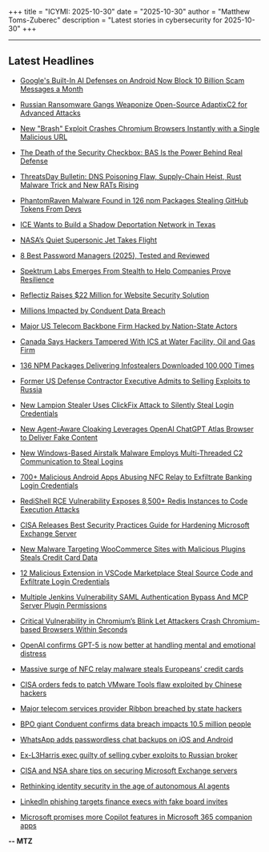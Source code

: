 +++
title = "ICYMI: 2025-10-30"
date = "2025-10-30"
author = "Matthew Toms-Zuberec"
description = "Latest stories in cybersecurity for 2025-10-30"
+++

---------------------------------------------------------------------------
## Latest Headlines
- [Google's Built-In AI Defenses on Android Now Block 10 Billion Scam Messages a Month](https://thehackernews.com/2025/10/googles-built-in-ai-defenses-on-android.html)

- [Russian Ransomware Gangs Weaponize Open-Source AdaptixC2 for Advanced Attacks](https://thehackernews.com/2025/10/russian-ransomware-gangs-weaponize-open.html)

- [New "Brash" Exploit Crashes Chromium Browsers Instantly with a Single Malicious URL](https://thehackernews.com/2025/10/new-brash-exploit-crashes-chromium.html)

- [The Death of the Security Checkbox: BAS Is the Power Behind Real Defense](https://thehackernews.com/2025/10/the-death-of-security-checkbox-bas-is.html)

- [ThreatsDay Bulletin: DNS Poisoning Flaw, Supply-Chain Heist, Rust Malware Trick and New RATs Rising](https://thehackernews.com/2025/10/threatsday-bulletin-dns-poisoning-flaw.html)

- [PhantomRaven Malware Found in 126 npm Packages Stealing GitHub Tokens From Devs](https://thehackernews.com/2025/10/phantomraven-malware-found-in-126-npm.html)

- [ICE Wants to Build a Shadow Deportation Network in Texas](https://www.wired.com/story/ice-is-building-a-24-7-shadow-transportation-network-across-texas/)

- [NASA’s Quiet Supersonic Jet Takes Flight](https://www.wired.com/story/nasas-quiet-supersonic-jet-takes-flight/)

- [8 Best Password Managers (2025), Tested and Reviewed](https://www.wired.com/story/best-password-managers/)

- [Spektrum Labs Emerges From Stealth to Help Companies Prove Resilience](https://www.securityweek.com/spektrum-labs-emerges-from-stealth-to-help-companies-prove-resilience/)

- [Reflectiz Raises $22 Million for Website Security Solution](https://www.securityweek.com/reflectiz-raises-22-million-for-website-security-solution/)

- [Millions Impacted by Conduent Data Breach](https://www.securityweek.com/millions-impacted-by-conduent-data-breach/)

- [Major US Telecom Backbone Firm Hacked by Nation-State Actors](https://www.securityweek.com/major-us-telecom-backbone-firm-hacked-by-nation-state-actors/)

- [Canada Says Hackers Tampered With ICS at Water Facility, Oil and Gas Firm](https://www.securityweek.com/canada-says-hackers-tampered-with-ics-at-water-facility-oil-and-gas-firm/)

- [136 NPM Packages Delivering Infostealers Downloaded 100,000 Times](https://www.securityweek.com/136-npm-packages-delivering-infostealers-downloaded-100000-times/)

- [Former US Defense Contractor Executive Admits to Selling Exploits to Russia](https://www.securityweek.com/former-defense-contractor-executive-admits-to-selling-exploits-to-russia/)

- [New Lampion Stealer Uses ClickFix Attack to Silently Steal Login Credentials](https://cybersecuritynews.com/new-lampion-stealer-uses-clickfix-attack/)

- [New Agent-Aware Cloaking Leverages OpenAI ChatGPT Atlas Browser to Deliver Fake Content](https://cybersecuritynews.com/agent-aware-cloaking-chatgpt-atlas/)

- [New Windows-Based Airstalk Malware Employs Multi-Threaded C2 Communication to Steal Logins](https://cybersecuritynews.com/new-windows-based-airstalk-malware/)

- [700+ Malicious Android Apps Abusing NFC Relay to Exfiltrate Banking Login Credentials](https://cybersecuritynews.com/700-malicious-android-apps-abusing-nfc-relay/)

- [RediShell RCE Vulnerability Exposes 8,500+ Redis Instances to Code Execution Attacks](https://cybersecuritynews.com/redishell-rce-vulnerability-exposes-8500-redis/)

- [CISA Releases Best Security Practices Guide for Hardening Microsoft Exchange Server](https://cybersecuritynews.com/microsoft-exchange-server-hardening-guide/)

- [New Malware Targeting WooCommerce Sites with Malicious Plugins Steals Credit Card Data](https://cybersecuritynews.com/new-malware-targeting-woocommerce-sites/)

- [12 Malicious Extension in VSCode Marketplace Steal Source Code and Exfiltrate Login Credentials](https://cybersecuritynews.com/12-malicious-extension-in-vscode-marketplace/)

- [Multiple Jenkins Vulnerability SAML Authentication Bypass And MCP Server Plugin Permissions](https://cybersecuritynews.com/multiple-jenkins-vulnerability/)

- [Critical Vulnerability in Chromium’s Blink Let Attackers Crash Chromium-based Browsers Within Seconds](https://cybersecuritynews.com/chromium-blink-vulnerability/)

- [OpenAI confirms GPT-5 is now better at handling mental and emotional distress](https://www.bleepingcomputer.com/news/artificial-intelligence/openai-confirms-gpt-5-is-now-better-at-handling-mental-and-emotional-distress/)

- [Massive surge of NFC relay malware steals Europeans’ credit cards](https://www.bleepingcomputer.com/news/security/massive-surge-of-nfc-relay-malware-steals-europeans-credit-cards/)

- [CISA orders feds to patch VMware Tools flaw exploited by Chinese hackers](https://www.bleepingcomputer.com/news/security/cisa-orders-feds-to-patch-vmware-tools-flaw-exploited-since-october-2024/)

- [Major telecom services provider Ribbon breached by state hackers](https://www.bleepingcomputer.com/news/security/major-telecom-services-provider-ribbon-breached-by-state-hackers/)

- [BPO giant Conduent confirms data breach impacts 10.5 million people](https://www.bleepingcomputer.com/news/security/bpo-giant-conduent-confirms-data-breach-impacts-105-million-people/)

- [WhatsApp adds passwordless chat backups on iOS and Android](https://www.bleepingcomputer.com/news/security/whatsapp-adds-passwordless-chat-backups-on-ios-and-android/)

- [Ex-L3Harris exec guilty of selling cyber exploits to Russian broker](https://www.bleepingcomputer.com/news/security/ex-l3harris-exec-guilty-of-selling-cyber-exploits-to-russian-broker/)

- [CISA and NSA share tips on securing Microsoft Exchange servers](https://www.bleepingcomputer.com/news/security/cisa-and-nsa-share-tips-on-securing-microsoft-exchange-servers/)

- [Rethinking identity security in the age of autonomous AI agents](https://www.bleepingcomputer.com/news/security/rethinking-identity-security-in-the-age-of-autonomous-ai-agents/)

- [LinkedIn phishing targets finance execs with fake board invites](https://www.bleepingcomputer.com/news/security/linkedin-phishing-targets-finance-execs-with-fake-board-invites/)

- [Microsoft promises more Copilot features in Microsoft 365 companion apps](https://www.bleepingcomputer.com/news/microsoft/microsoft-promises-more-copilot-features-in-microsoft-365-companion-apps/)

**-- MTZ**